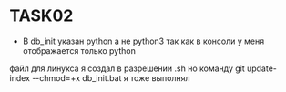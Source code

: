 # TASK02

* В db\_init указан python а не python3 так как в консоли у меня отображается только python

файл для линукса я создал в разрешении .sh но команду git update-index --chmod=+x db\_init.bat я тоже выполнял

